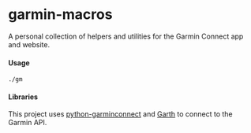# garmin-macros
A personal collection of helpers and utilities for the Garmin Connect app and website.

#### Usage

    ./gm

#### Libraries
This project uses [python-garminconnect](https://github.com/cyberjunky/python-garminconnect) and [Garth](https://github.com/matin/garth) to connect to the Garmin API.

